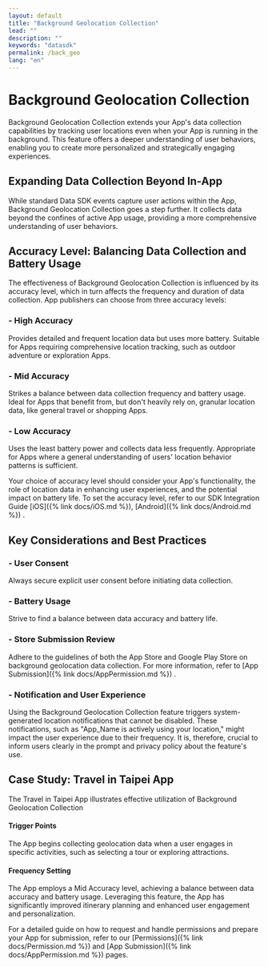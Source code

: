 ```yaml
---
layout: default
title: "Background Geolocation Collection"
lead: ""
description: ""
keywords: "datasdk"
permalink: /back_geo
lang: "en"
---
```

# Background Geolocation Collection

Background Geolocation Collection extends your App's data collection capabilities by tracking user locations even when your App is running in the background. This feature offers a deeper understanding of user behaviors, enabling you to create more personalized and strategically engaging experiences.

## Expanding Data Collection Beyond In-App

While standard Data SDK events capture user actions within the App, Background Geolocation Collection goes a step further. It collects data beyond the confines of active App usage, providing a more comprehensive understanding of user behaviors.

## Accuracy Level: Balancing Data Collection and Battery Usage

The effectiveness of Background Geolocation Collection is influenced by its accuracy level, which in turn affects the frequency and duration of data collection. App publishers can choose from three accuracy levels:

### - High Accuracy
Provides detailed and frequent location data but uses more battery. Suitable for Apps requiring comprehensive location tracking, such as outdoor adventure or exploration Apps.

### - Mid Accuracy
Strikes a balance between data collection frequency and battery usage. Ideal for Apps that benefit from, but don't heavily rely on, granular location data, like general travel or shopping Apps.

### - Low Accuracy
Uses the least battery power and collects data less frequently. Appropriate for Apps where a general understanding of users' location behavior patterns is sufficient.

Your choice of accuracy level should consider your App's functionality, the role of location data in enhancing user experiences, and the potential impact on battery life. To set the accuracy level, refer to our SDK Integration Guide [iOS]({% link docs/iOS.md %}), [Android]({% link docs/Android.md %}) .

## Key Considerations and Best Practices

### - User Consent
Always secure explicit user consent before initiating data collection.

### - Battery Usage
Strive to find a balance between data accuracy and battery life.

### - Store Submission Review
Adhere to the guidelines of both the App Store and Google Play Store on background geolocation data collection. For more information, refer to [App Submission]({% link docs/AppPermission.md %}) .

### - Notification and User Experience
Using the Background Geolocation Collection feature triggers system-generated location notifications that cannot be disabled. These notifications, such as "App_Name is actively using your location," might impact the user experience due to their frequency. It is, therefore, crucial to inform users clearly in the prompt and privacy policy about the feature's use.

## Case Study: Travel in Taipei App

The Travel in Taipei App illustrates effective utilization of Background Geolocation Collection

#### Trigger Points
The App begins collecting geolocation data when a user engages in specific activities, such as selecting a tour or exploring attractions.
#### Frequency Setting
The App employs a Mid Accuracy level, achieving a balance between data accuracy and battery usage.
Leveraging this feature, the App has significantly improved itinerary planning and enhanced user engagement and personalization.

For a detailed guide on how to request and handle permissions and prepare your App for submission, refer to our [Permissions]({% link docs/Permission.md %}) and [App Submission]({% link docs/AppPermission.md %}) pages.